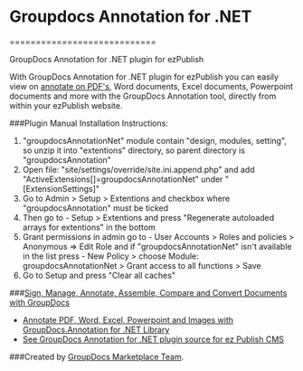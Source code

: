 # Groupdocs Annotation for .NET
============================

GroupDocs Annotation for .NET plugin for ezPublish

With GroupDocs Annotation for .NET plugin for ezPublish you can easily view on [annotate on PDF's](http://groupdocs.com/apps/Annotation), Word documents, Excel documents, Powerpoint documents and more with the GroupDocs Annotation tool, directly from within your ezPublish website.

###Plugin Manual Installation Instructions:
1. "groupdocsAnnotationNet" module contain "design, modules, setting", so unzip it into "extentions" directory, so parent directory is "groupdocsAnnotation"
2. Open file: "site/settings/override/site.ini.append.php" and add "ActiveExtensions[]=groupdocsAnnotationNet" under "[ExtensionSettings]"
3. Go to Admin > Setup > Extentions and checkbox where "groupdocsAnnotation" must be ticked
4. Then go to - Setup > Extentions and press "Regenerate autoloaded arrays for extentions" in the bottom
5. Grant permissions in admin go to - User Accounts > Roles and policies > Anonymous => Edit Role and if "groupdocsAnnotationNet" isn't available in the list press - New Policy > choose Module: groupdocsAnnotationNet > Grant access to all functions > Save
6. Go to Setup and press "Clear all caches"


###[Sign, Manage, Annotate, Assemble, Compare and Convert Documents with GroupDocs](http://groupdocs.com)
* [Annotate PDF, Word, Excel, Powerpoint and Images with GroupDocs.Annotation for .NET Library](http://groupdocs.com/dot-net/document-annotation-library)
* [See GroupDocs Annotation for .NET plugin source for ez Publish CMS](https://github.com/groupdocs/ezpublish-groupdocs-annotation-dotnet-source)

###Created by [GroupDocs Marketplace Team](http://groupdocs.com/marketplace/).